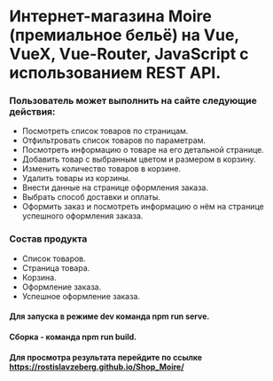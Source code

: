 # Интернет-магазина Moire (премиальное бельё) на Vue, VueX, Vue-Router, JavaScript с использованием REST API.
### Пользователь может выполнить на сайте следующие действия: 
+ Посмотреть список товаров по страницам.
+ Отфильтровать список товаров по параметрам.
+ Посмотреть информацию о товаре на его детальной странице.
+ Добавить товар с выбранным цветом и размером в корзину.
+ Изменить количество товаров в корзине.
+ Удалить товары из корзины.
+ Внести данные на странице оформления заказа.
+ Выбрать способ доставки и оплаты.
+ Оформить заказ и посмотреть информацию о нём на странице успешного оформления заказа.
### Состав продукта
+ Список товаров.
+ Страница товара.
+ Корзина.
+ Оформление заказа.
+ Успешное оформление заказа.
#### Для запуска в режиме dev команда npm run serve.
#### Сборка - команда npm run build.
#### Для просмотра результата перейдите по ссылке https://rostislavzeberg.github.io/Shop_Moire/



